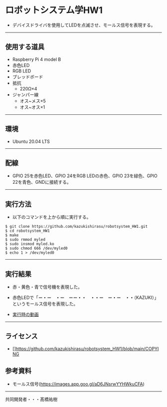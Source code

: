 # **ロボットシステム学HW1**  
- デバイスドライバを使用してLEDを点滅させ、モールス信号を表現する。
***
## **使用する道具**  
- Raspberry Pi 4 model B  
- 赤色LED  
- RGB LED
- ブレッドボード  
- 抵抗
  - 220Ω×4
- ジャンパー線
  -  オス~メス×5
  -  オス~オス×1
***
## **環境**  
- Ubuntu 20.04 LTS  
***
## **配線**  
- GPIO 25を赤色LED、GPIO 24をRGB LEDの赤色、GPIO 23を緑色、GPIO 22を青色、GNDに接続する。  
***
## **実行方法**  
- 以下のコマンドを上から順に実行する。  
```
$ git clone https://github.com/kazukishirasu/robotsystem_HW1.git 
$ cd robotsystem_HW1
$ make  
$ sudo rmmod myled  
$ sudo insmod myled.ko  
$ sudo chmod 666 /dev/myled0  
$ echo 1 > /dev/myled0  
```
***
## **実行結果**  
-  赤・黄色・青で信号機を表現した。
-  赤色LEDで「**－・－　・－　－－・・　・・－　－・－　・・**（KAZUKI）」というモールス信号を表現した。

- [実行時の動画](https://youtu.be/JRdC526gu3k)  
***
## **ライセンス**  
-  []https://github.com/kazukishirasu/robotsystem_HW1/blob/main/COPYING
## **参考資料**
-  モールス信号(https://images.app.goo.gl/aD6JNsrwYYHWkuCFA)  
***
共同開発者・・・髙橋祐樹
